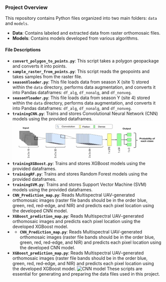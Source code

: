### Project Overview

This repository contains Python files organized into two main folders: `data` and `models`.

- **Data**: Contains labeled and extracted data from raster orthomosaic files.
- **Models**: Contains models developed from various algorithms.

#### File Descriptions

- **`convert_polygon_to_points.py`**: This script takes a polygon geopackage and converts it into points.
- **`sample_raster_from_points.py`**: This script reads the geopoints and takes samples from the raster file.
- **`seasonXloader.py`**: This file loads data from season X (site 1) stored within the `data` directory, performs data augmentation, and converts it into Pandas dataframes: `df_alg`, `df_nonalg`, and `df_nonveg`.
- **`seasonYloader.py`**: This file loads data from season Y (site 4) stored within the `data` directory, performs data augmentation, and converts it into Pandas dataframes: `df_alg`, `df_nonalg`, and `df_nonveg`.
- **`trainingCNN.py`**: Trains and stores Convolutional Neural Network (CNN) models using the provided dataframes.
 ![CNN model](https://github.com/ckpirunthan/ALG/blob/main/CNN%20model.jpg)
- **`trainingXGBoost.py`**: Trains and stores XGBoost models using the provided dataframes.
- **`trainingRF.py`**: Trains and stores Random Forest models using the provided dataframes.
- **`trainingSVM.py`**: Trains and stores Support Vector Machine (SVM) models using the provided dataframes.
- **`CNN_Prediction_map.py`**: Reads Multispectral UAV-generated orthomosaic images (raster file bands should be in the order blue, green, red, red-edge, and NIR) and predicts each pixel location using the developed CNN model.
- **`XGBoost_prediction_map.py`**: Reads Multispectral UAV-generated orthomosaic images and predicts each pixel location using the developed XGBoost model.
- - **`CNN_Prediction_map.py`**: Reads Multispectral UAV-generated orthomosaic images (raster file bands should be in the order blue, green, red, red-edge, and NIR) and predicts each pixel location using the developed CNN model.
- **`XGBoost_prediction_map.py`**: Reads Multispectral UAV-generated orthomosaic images (raster file bands should be in the order blue, green, red, red-edge, and NIR) and predicts each pixel location using the developed XGBoost model.
  ![CNN model](https://github.com/ckpirunthan/ALG/blob/main/Prediction%20using%2CNN.jpg)
These scripts are essential for generating and preparing the data files used in this project.
